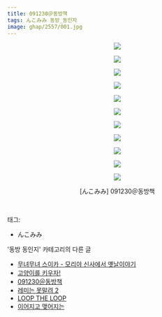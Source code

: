 ```yaml
---
title: 091230＠동방책
tags: んこみみ 동방_동인지
image: ghap/2557/001.jpg
---
```

<div class="article">
<p style="text-align: center; clear: none; float: none;"><img src="{{ site.nasurl }}/ghap/2557/001.jpg"/></p>
<p style="text-align: center; clear: none; float: none;"><img src="{{ site.nasurl }}/ghap/2557/002.jpg"/></p>
<p style="text-align: center; clear: none; float: none;"><img src="{{ site.nasurl }}/ghap/2557/003.jpg"/></p>
<p style="text-align: center; clear: none; float: none;"><img src="{{ site.nasurl }}/ghap/2557/004.jpg"/></p>
<p style="text-align: center; clear: none; float: none;"><img src="{{ site.nasurl }}/ghap/2557/005.jpg"/></p>
<p style="text-align: center; clear: none; float: none;"><img src="{{ site.nasurl }}/ghap/2557/006.jpg"/></p>
<p style="text-align: center; clear: none; float: none;"><img src="{{ site.nasurl }}/ghap/2557/007.jpg"/></p>
<p style="text-align: center; clear: none; float: none;"><img src="{{ site.nasurl }}/ghap/2557/008.jpg"/></p>
<p style="text-align: center; clear: none; float: none;"><img src="{{ site.nasurl }}/ghap/2557/009.jpg"/></p>
<p style="text-align: center; clear: none; float: none;"><img src="{{ site.nasurl }}/ghap/2557/010.jpg"/></p>
<p style="text-align: center; clear: none; float: none;"><img src="{{ site.nasurl }}/ghap/2557/011.jpg"/></p>
<p style="text-align: center; clear: none; float: none;">[んこみみ] 091230＠동방책</p>
<p><br/></p>
</div><div class="tagTrail">
<p>태그: </p>
<ul>
<li>んこみみ</li>
</ul>
</div><div class="another">
<p>'동방 동인지' 카테고리의 다른 글</p>
<ul>
<li><a href="/2016-10-12-ghap_2559">무녀무녀 스이카 - 모리야 신사에서 옛날이야기</a></li>
<li><a href="/2016-10-12-ghap_2558">고양이를 키우자!</a></li>
<li><a href="/2016-10-12-ghap_2557">091230＠동방책</a></li>
<li><a href="/2016-10-12-ghap_2556">레미는 못말려 2</a></li>
<li><a href="/2016-10-12-ghap_2555">LOOP THE LOOP</a></li>
<li><a href="/2016-10-12-ghap_2554">이어지고 맺어지는</a></li>
</ul>
</div><div class="cb_module cb_fluid">
<div class="cb_wrt cb_profile">
</div><!-- commentList close -->
</div>